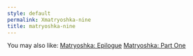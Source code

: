 ```yaml
---
style: default
permalink: Xmatryoshka-nine
title: matryoshka-nine
---
```

You may also like:
[Matryoshka: Epilogue](http://scp-wiki.net/matryoshka-epilogue)
[Matryoshka: Part One](http://scp-wiki.net/matryoshka-one)